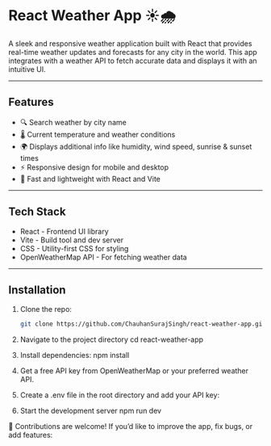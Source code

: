 # React Weather App ☀️🌧️

A sleek and responsive weather application built with React that provides real-time weather updates and forecasts for any city in the world. This app integrates with a weather API to fetch accurate data and displays it with an intuitive UI.

---

## Features

- 🔍 Search weather by city name
- 🌡️ Current temperature and weather conditions
- 🌍 Displays additional info like humidity, wind speed, sunrise & sunset times
- ⚡ Responsive design for mobile and desktop
- 🚀 Fast and lightweight with React and Vite

---

## Tech Stack

- React - Frontend UI library  
- Vite - Build tool and dev server  
- CSS - Utility-first CSS for styling  
- OpenWeatherMap API - For fetching weather data  

---

## Installation

1. Clone the repo:  
   ```bash
   git clone https://github.com/ChauhanSurajSingh/react-weather-app.git

2. Navigate to the project directory
   cd react-weather-app

3. Install dependencies:
   npm install

4. Get a free API key from OpenWeatherMap or your preferred weather API.

5. Create a .env file in the root directory and add your API key:

6. Start the development server
   npm run dev

🤝 Contributions are welcome! If you’d like to improve the app, fix bugs, or add features:
